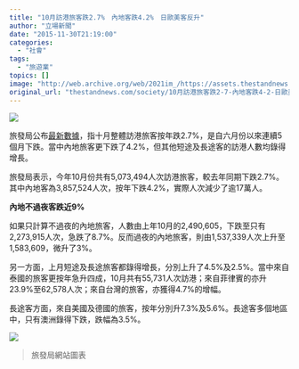 ```yaml
---
title: "10月訪港旅客跌2.7%　內地客跌4.2%　日歐美客反升"
author: "立場新聞"
date: "2015-11-30T21:19:00"
categories:
  - "社會"
tags:
  - "旅遊業"
topics: []
image: "http://web.archive.org/web/2021im_/https://assets.thestandnews.com/media/photos/20151130-09-TRAVEL_zVGDv.png"
original_url: "thestandnews.com/society/10月訪港旅客跌2-7-內地客跌4-2-日歐美客反升"
---
```

![](http://web.archive.org/web/2021im_/https://assets.thestandnews.com/media/photos/20151130-09-TRAVEL_zVGDv.png)

旅發局公布[最新數據](http://web.archive.org/web/20210708035052/http://partnernet.hktb.com/filemanager/intranet/ViS_Stat/ViS_Stat_C/ViS_C_2015/Tourism_Statistics_10_2015_0.pdf)，指十月整體訪港旅客按年跌2.7%，是自六月份以來連續5個月下跌。當中內地旅客更下跌了4.2%，但其他短途及長途客的訪港人數均錄得增長。

旅發局表示，今年10月份共有5,073,494人次訪港旅客，較去年同期下跌2.7%。其中內地客為3,857,524人次，按年下跌4.2%，實際人次減少了逾17萬人。

**內地不過夜客跌近9%**

如果只計算不過夜的內地旅客，人數由上年10月的2,490,605，下跌至只有2,273,915人次，急跌了8.7%。反而過夜的內地旅客，則由1,537,339人次上升至1,583,609，微升了3%。

另一方面，上月短途及長途旅客都錄得增長，分別上升了4.5%及2.5%。當中來自泰國的旅客更按年急升四成，10月共有55,731人次訪港；來自菲律賓的亦升23.9%至62,578人次；來自台灣的旅客，亦獲得4.7%的增幅。

長途客方面，來自美國及德國的旅客，按年分別升7.3%及5.6%。長途客多個地區中，只有澳洲錄得下跌，跌幅為3.5%。

![](http://web.archive.org/web/2021im_/https://assets.thestandnews.com/media/photos/TOURIST-OCT_mN0SK.png)
> 旅發局網站圖表